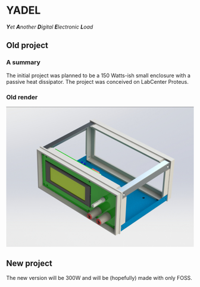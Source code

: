 # YADEL
***Y**et **A**nother **D**igital **E**lectronic **L**oad*

## Old project
### A summary
The initial project was planned to be a 150 Watts-ish small enclosure with a passive heat dissipator. The project was conceived on LabCenter Proteus.
### Old render
![alt text](https://github.com/guigur/YADEL/blob/master/IMGS/old_yadel.jpg "Old YADEL")

## New project
The new version will be 300W and will be (hopefully) made with only FOSS.
